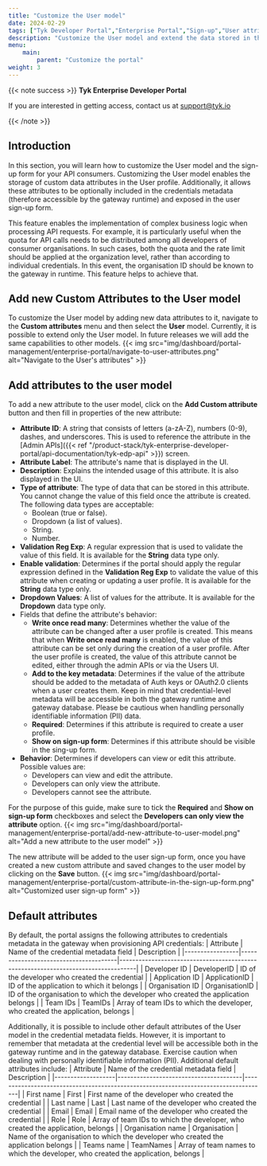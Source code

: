 ```yaml
---
title: "Customize the User model"
date: 2024-02-29
tags: ["Tyk Developer Portal","Enterprise Portal","Sign-up","User attributes","Metadata"]
description: "Customize the User model and extend the data stored in the User profile"
menu:
    main:
        parent: "Customize the portal"
weight: 3
---
```


{{< note success >}}
**Tyk Enterprise Developer Portal**

If you are interested in getting access, contact us at [support@tyk.io](<mailto:support@tyk.io?subject=Tyk Enterprise Portal Beta>)

{{< /note >}}

## Introduction

In this section, you will learn how to customize the User model and the sign-up form for your API consumers.
Customizing the User model enables the storage of custom data attributes in the User profile.
Additionally, it allows these attributes to be optionally included in the credentials metadata (therefore accessible by the gateway runtime) and exposed in the user sign-up form.

This feature enables the implementation of complex business logic when processing API requests.
For example, it is particularly useful when the quota for API calls needs to be distributed among all developers of consumer organisations.
In such cases, both the quota and the rate limit should be applied at the organization level, rather than according to individual credentials.
In this event, the organisation ID should be known to the gateway in runtime. This feature helps to achieve that.

## Add new Custom Attributes to the User model

To customize the User model by adding new data attributes to it, navigate to the **Custom attributes** menu and then select the **User** model. Currently, it is possible to extend only the User model. In future releases we will add the same capabilities to other models.
{{< img src="img/dashboard/portal-management/enterprise-portal/navigate-to-user-attributes.png" alt="Navigate to the User's attributes" >}}

## Add attributes to the user model
To add a new attribute to the user model, click on the **Add Custom attribute** button and then fill in properties of the new attribute:
- **Attribute ID**: A string that consists of letters (a-zA-Z), numbers (0-9), dashes, and underscores. This is used to reference the attribute in the [Admin APIs]({{< ref "/product-stack/tyk-enterprise-developer-portal/api-documentation/tyk-edp-api" >}}) screen.
- **Attribute Label**: The attribute's name that is displayed in the UI.
- **Description**: Explains the intended usage of this attribute. It is also displayed in the UI.
- **Type of attribute**: The type of data that can be stored in this attribute. You cannot change the value of this field once the attribute is created. The following data types are acceptable:
  - Boolean (true or false).
  - Dropdown (a list of values).
  - String.
  - Number.
- **Validation Reg Exp**: A regular expression that is used to validate the value of this field. It is available for the **String** data type only.
- **Enable validation**: Determines if the portal should apply the regular expression defined in the **Validation Reg Exp** to validate the value of this attribute when creating or updating a user profile. It is available for the **String** data type only.
- **Dropdown Values**: A list of values for the attribute. It is available for the **Dropdown** data type only.
- Fields that define the attribute's behavior:
  - **Write once read many**: Determines whether the value of the attribute can be changed after a user profile is created. This means that when **Write once read many** is enabled, the value of this attribute can be set only during the creation of a user profile. After the user profile is created, the value of this attribute cannot be edited, either through the admin APIs or via the Users UI.
  - **Add to the key metadata**: Determines if the value of the attribute should be added to the metadata of Auth keys or OAuth2.0 clients when a user creates them. Keep in mind that credential-level metadata will be accessible in both the gateway runtime and gateway database. Please be cautious when handling personally identifiable information (PII) data.
  - **Required**: Determines if this attribute is required to create a user profile.
  - **Show on sign-up form**: Determines if this attribute should be visible in the sing-up form.
- **Behavior**: Determines if developers can view or edit this attribute. Possible values are:
  - Developers can view and edit the attribute.
  - Developers can only view the attribute.
  - Developers cannot see the attribute.

For the purpose of this guide, make sure to tick the **Required** and **Show on sign-up form** checkboxes and select the **Developers can only view the attribute** option.
{{< img src="img/dashboard/portal-management/enterprise-portal/add-new-attribute-to-user-model.png" alt="Add a new attribute to the user model" >}}

The new attribute will be added to the user sign-up form, once you have created a new custom attribute and saved changes to the user model by clicking on the **Save** button.
{{< img src="img/dashboard/portal-management/enterprise-portal/custom-attribute-in-the-sign-up-form.png" alt="Customized user sign-up form" >}}


## Default attributes
By default, the portal assigns the following attributes to credentials metadata in the gateway when provisioning API credentials:
| Attribute       | Name of the credential metadata field | Description                                                                       |
|-----------------|---------------------------------------|-----------------------------------------------------------------------------------|
| Developer ID    | DeveloperID                           | ID of the developer who created the credential                                    |
| Application ID  | ApplicationID                         | ID of the application to which it belongs                                         |
| Organisation ID | OrganisationID                        | ID of the organisation to which the developer who created the application belongs |
| Team IDs        | TeamIDs                               | Array of team IDs to which the developer, who created the application, belongs    |

Additionally, it is possible to include other default attributes of the User model in the credential metadata fields.
However, it is important to remember that metadata at the credential level will be accessible both in the gateway runtime and in the gateway database.
Exercise caution when dealing with personally identifiable information (PII). Additional default attributes include:
| Attribute         | Name of the credential metadata field | Description                                                                         |
|-------------------|---------------------------------------|-------------------------------------------------------------------------------------|
| First name        | First                                 | First name of the developer who created the credential                              |
| Last name         | Last                                  | Last name of the developer who created the credential                               |
| Email             | Email                                 | Email name of the developer who created the credential                              |
| Role              | Role                                  | Array of team IDs to which the developer, who created the application, belongs      |
| Organisation name | Organisation                          | Name of the organisation to which the developer who created the application belongs |
| Teams name        | TeamNames                             | Array of team names to which the developer, who created the application, belongs     |